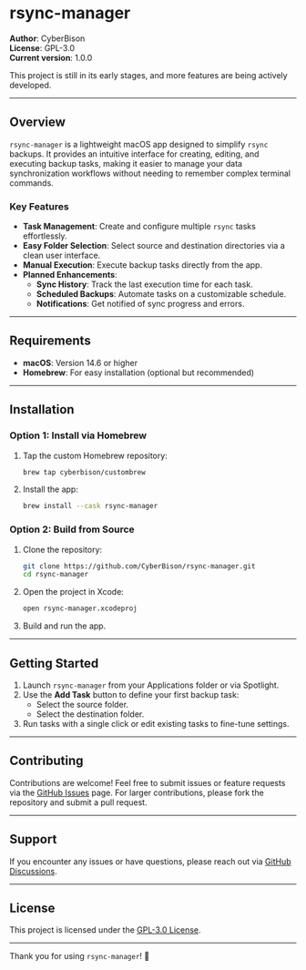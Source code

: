 
# rsync-manager

**Author**: CyberBison  
**License**: GPL-3.0  
**Current version**: 1.0.0

This project is still in its early stages, and more features are being actively developed.

---

## Overview

`rsync-manager` is a lightweight macOS app designed to simplify `rsync` backups. It provides an intuitive interface for creating, editing, and executing backup tasks, making it easier to manage your data synchronization workflows without needing to remember complex terminal commands.

### **Key Features**
- **Task Management**: Create and configure multiple `rsync` tasks effortlessly.
- **Easy Folder Selection**: Select source and destination directories via a clean user interface.
- **Manual Execution**: Execute backup tasks directly from the app.
- **Planned Enhancements**:
  - **Sync History**: Track the last execution time for each task.
  - **Scheduled Backups**: Automate tasks on a customizable schedule.
  - **Notifications**: Get notified of sync progress and errors.

---

## Requirements

- **macOS**: Version 14.6 or higher
- **Homebrew**: For easy installation (optional but recommended)

---

## Installation

### Option 1: Install via Homebrew
1. Tap the custom Homebrew repository:
   ```bash
   brew tap cyberbison/custombrew
   ```
2. Install the app:
   ```bash
   brew install --cask rsync-manager
   ```

### Option 2: Build from Source
1. Clone the repository:
   ```bash
   git clone https://github.com/CyberBison/rsync-manager.git
   cd rsync-manager
   ```
2. Open the project in Xcode:
   ```bash
   open rsync-manager.xcodeproj
   ```
3. Build and run the app.

---

## Getting Started

1. Launch `rsync-manager` from your Applications folder or via Spotlight.
2. Use the **Add Task** button to define your first backup task:
   - Select the source folder.
   - Select the destination folder.
3. Run tasks with a single click or edit existing tasks to fine-tune settings.

---

## Contributing

Contributions are welcome! Feel free to submit issues or feature requests via the [GitHub Issues](https://github.com/CyberBison/rsync-manager/issues) page. For larger contributions, please fork the repository and submit a pull request.

---

## Support

If you encounter any issues or have questions, please reach out via [GitHub Discussions](https://github.com/CyberBison/rsync-manager/discussions).

---

## License

This project is licensed under the [GPL-3.0 License](https://www.gnu.org/licenses/gpl-3.0.en.html).

---

Thank you for using `rsync-manager`! 🚀

